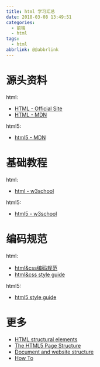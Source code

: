 ```yaml
---
title: html 学习汇总
date: 2018-03-08 13:49:51
categories:
  - 前端
  - html
tags:
  - html
abbrlink: @@abbrlink
---
```

# 源头资料

html:
* [HTML - Official Site](https://html.com/)
* [HTML - MDN](https://developer.mozilla.org/zh-CN/docs/Web/HTML)

html5:
* [html5 - MDN](https://developer.mozilla.org/zh-CN/docs/Web/Guide/HTML/HTML5)

# 基础教程

html:
* [html - w3school](http://www.w3school.com.cn/html/index.asp)

html5:
* [html5 - w3school](http://www.w3school.com.cn/html5/index.asp)

# 编码规范

html:
* [html&css编码规范](http://codeguide.bootcss.com/)
* [html&css style guide](https://github.com/Aaaaaashu/Guide)

html5:
* [html5 style guide](https://www.w3schools.com/htmL/html5_syntax.asp)


# 更多

* [HTML structural elements](https://www.w3.org/wiki/HTML_structural_elements)
* [The HTML5 Page Structure](http://www.basewebmaster.com/html/html5-page-structure.php)
* [Document and website structure](https://developer.mozilla.org/en-US/docs/Learn/HTML/Introduction_to_HTML/Document_and_website_structure)
* [How To](https://www.w3schools.com/howto/default.asp)

